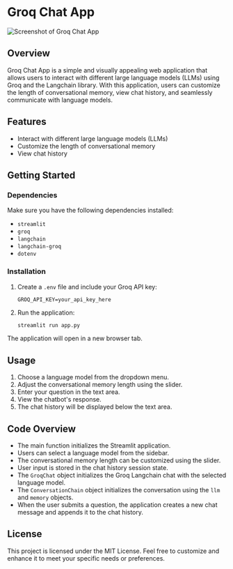 # Groq Chat App

![Screenshot of Groq Chat App](screenshot.png)

## Overview

Groq Chat App is a simple and visually appealing web application that allows users to interact with different large language models (LLMs) using Groq and the Langchain library. With this application, users can customize the length of conversational memory, view chat history, and seamlessly communicate with language models.

## Features

- Interact with different large language models (LLMs)
- Customize the length of conversational memory
- View chat history

## Getting Started

### Dependencies

Make sure you have the following dependencies installed:

- `streamlit`
- `groq`
- `langchain`
- `langchain-groq`
- `dotenv`

### Installation

1. Create a `.env` file and include your Groq API key:

    ```
    GROQ_API_KEY=your_api_key_here
    ```

2. Run the application:

    ```bash
    streamlit run app.py
    ```

The application will open in a new browser tab.

## Usage

1. Choose a language model from the dropdown menu.
2. Adjust the conversational memory length using the slider.
3. Enter your question in the text area.
4. View the chatbot's response.
5. The chat history will be displayed below the text area.

## Code Overview

- The main function initializes the Streamlit application.
- Users can select a language model from the sidebar.
- The conversational memory length can be customized using the slider.
- User input is stored in the chat history session state.
- The `GroqChat` object initializes the Groq Langchain chat with the selected language model.
- The `ConversationChain` object initializes the conversation using the `llm` and `memory` objects.
- When the user submits a question, the application creates a new chat message and appends it to the chat history.

## License

This project is licensed under the MIT License. Feel free to customize and enhance it to meet your specific needs or preferences.

